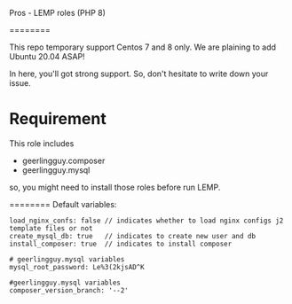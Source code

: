 Pros - LEMP roles (PHP 8)

========

This repo temporary support Centos 7 and 8 only. 
We are plaining to add Ubuntu 20.04 ASAP! 

In here, you'll got strong support. So, don't hesitate to write down your issue.


Requirement
=========

This role includes
- geerlingguy.composer
- geerlingguy.mysql

so, you might need to install those roles before run LEMP.

========
Default variables: 

```
load_nginx_confs: false // indicates whether to load nginx configs j2 template files or not 
create_mysql_db: true   // indicates to create new user and db 
install_composer: true  // indicates to install composer

# geerlingguy.mysql variables
mysql_root_password: Le%3(2kjsAD^K

#geerlingguy.mysql variables
composer_version_branch: '--2'
```